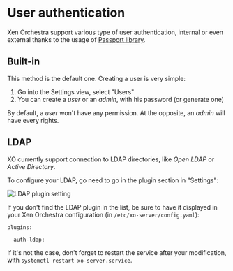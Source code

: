 # User authentication

Xen Orchestra support various type of user authentication, internal or even external thanks to the usage of [Passport library](http://passportjs.org/).

## Built-in

This method is the default one. Creating a user is very simple:

1. Go into the Settings view, select "Users"
2. You can create a *user* or an *admin*, with his password (or generate one)

By default, a *user* won't have any permission. At the opposite, an *admin* will have every rights.

## LDAP

XO currently support connection to LDAP directories, like *Open LDAP* or *Active Directory*.

To configure your LDAP, go need to go in the plugin section in "Settings":

![LDAP plugin setting]()

If you don't find the LDAP plugin in the list, be sure to have it displayed in your Xen Orchestra configuration (in `/etc/xo-server/config.yaml`):

```
plugins:

  auth-ldap:
```

If it's not the case, don't forget to restart the service after your modification, with `systemctl restart xo-server.service`.